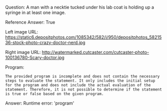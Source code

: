 Question: A man with a necktie tucked under his lab coat is holding up a syringe in at least one image.

Reference Answer: True

Left image URL: https://static6.depositphotos.com/1085342/582/i/950/depositphotos_5821536-stock-photo-crazy-doctor-nerd.jpg

Right image URL: http://watermarked.cutcaster.com/cutcaster-photo-100136780-Scary-doctor.jpg

Program:

```
The provided program is incomplete and does not contain the necessary steps to evaluate the statement. It only includes the initial setup for the program and does not include the actual evaluation of the statement. Therefore, it is not possible to determine if the statement is true or false based on the given program.
```
Answer: Runtime error: 'program'


